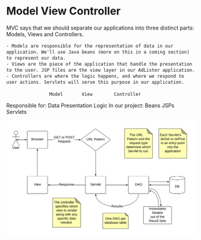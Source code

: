 # Model View Controller
MVC says that we should separate our applications into three distinct parts: Models, Views and Controllers.

    - Models are responsible for the representation of data in our application. We'll use Java beans (more on this in a coming section) to represent our data.
    - Views are the piece of the application that handle the presentation to the user. JSP files are the view layer in our AdLister application.
    - Controllers are where the logic happens, and where we respond to user actions. Servlets will serve this purpose in our application.

 	                Model 	    View 	    Controller
Responsible for: 	Data 	Presentation 	Logic
In our project: 	Beans 	JSPs 	        Servlets

![](../MVC-Servlets-DAO-Diagram.png)

